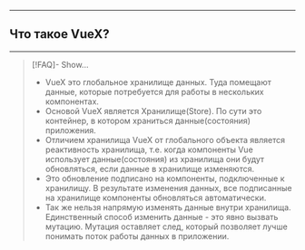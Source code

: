 ----
## Что такое VueX?
----
> [!FAQ]- Show...
> - VueX это глобальное хранилище данных. Туда помещают данные, которые потребуется для работы в нескольких компонентах.
> - Основой VueX является Хранилище(Store). По сути это контейнер, в котором храниться данные(состояния) приложения. 
> - Отличием хранилища VueX от глобального объекта является реактивность хранилища, т.е. когда компоненты Vue использует данные(состояния) из хранилища они будут обновляться, если данные в хранилище изменяются. 
> - Это обновление подписано на компоненты, подключенные к хранилищу. В результате изменения данных, все подписанные на хранилище компоненты обновляться автоматически. 
> - Так же нельзя напрямую изменять данные внутри хранилища. Единственный способ изменить данные - это явно вызвать мутацию. Мутация оставляет след, который позволяет лучше понимать поток работы данных в приложении. 
